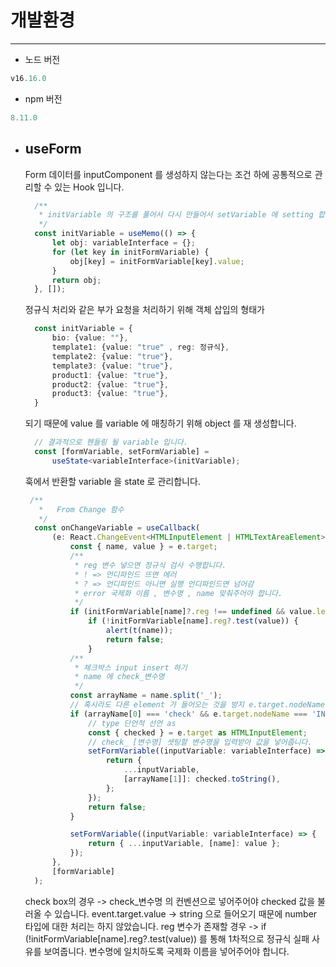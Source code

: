 # 개발환경
---
- 노드 버전
```ts
v16.16.0
```
- npm 버전
```ts
8.11.0
```

- ## useForm
  Form 데이터를 inputComponent 를 생성하지 않는다는 조건 하에 공통적으로 관리할 수 있는 Hook 입니다.
  ```ts
    /**
     * initVariable 의 구조를 풀어서 다시 만들어서 setVariable 에 setting 합니다. value 만 빼서 처리 reg 따로 처리하기 위함.
     */
    const initVariable = useMemo(() => {
        let obj: variableInterface = {};
        for (let key in initFormVariable) {
            obj[key] = initFormVariable[key].value;
        }
        return obj;
    }, []);
  ```
  정규식 처리와 같은 부가 요청을 처리하기 위해 객체 삽입의 형태가
  ```ts
    const initVariable = {
        bio: {value: ""},
        template1: {value: "true" , reg: 정규식},
        template2: {value: "true"},
        template3: {value: "true"},
        product1: {value: "true"},
        product2: {value: "true"},
        product3: {value: "true"},
    }
  ```
  되기 때문에 value 를 variable 에 매칭하기 위해 object 를 재 생성합니다.
  ```ts
    // 결과적으로 헨들링 될 variable 입니다.
    const [formVariable, setFormVariable] =
        useState<variableInterface>(initVariable);
  ```
  훅에서 반환할 variable 을 state 로 관리합니다.

  ```ts
   /**
     *   From Change 함수
     */
    const onChangeVariable = useCallback(
        (e: React.ChangeEvent<HTMLInputElement | HTMLTextAreaElement>) => {
            const { name, value } = e.target;
            /**
             * reg 변수 넣으면 정규식 검사 수행합니다.
             * ! => 언디파인드 뜨면 에러
             * ? => 언디파인드 아니면 실행 언디파인드면 넘어감
             * error 국제화 이름 , 변수명 , name 맞춰주어야 합니다.
             */
            if (initFormVariable[name]?.reg !== undefined && value.length > 0)
                if (!initFormVariable[name].reg?.test(value)) {
                    alert(t(name));
                    return false;
                }
            /**
             * 체크박스 input insert 하기
             * name 에 check_변수명
             */
            const arrayName = name.split('_');
            // 혹시라도 다른 element 가 들어오는 것을 방지 e.target.nodeName === "INPUT"
            if (arrayName[0] === 'check' && e.target.nodeName === 'INPUT') {
                // type 단언적 선언 as
                const { checked } = e.target as HTMLInputElement;
                // check_ [변수명] 셋팅할 변수명을 입력받아 값을 넣어줍니다.
                setFormVariable((inputVariable: variableInterface) => {
                    return {
                        ...inputVariable,
                        [arrayName[1]]: checked.toString(),
                    };
                });
                return false;
            }

            setFormVariable((inputVariable: variableInterface) => {
                return { ...inputVariable, [name]: value };
            });
        },
        [formVariable]
    );
  ```

  check box의 경우 -> check_변수명 의 컨벤션으로 넣어주어야 checked 값을 불러올 수 있습니다. 
  event.target.value -> string 으로 들어오기 때문에 number 타입에 대한 처리는 하지 않았습니다.
  reg 변수가 존재할 경우 -> if (!initFormVariable[name].reg?.test(value)) 를 통해 1차적으로 정규식 실패 사유를 보여줍니다.
  변수명에 일치하도록 국제화 이름을 넣어주어야 합니다.

